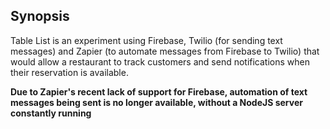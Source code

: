 ## Synopsis

Table List is an experiment using Firebase, Twilio (for sending text messages) and Zapier (to automate messages from Firebase to Twilio) that would allow a restaurant to track customers and send notifications when their reservation is available.

**Due to Zapier's recent lack of support for Firebase, automation of text messages being sent is no longer available, without a NodeJS server constantly running**


